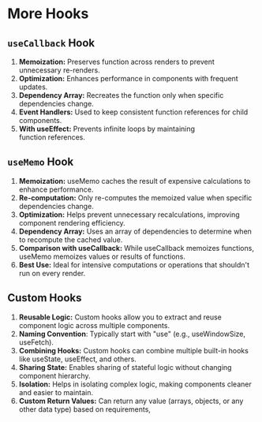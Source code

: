 # More Hooks


## `useCallback` Hook
1. **Memoization:** Preserves function across renders to prevent unnecessary re-renders.
2. **Optimization:** Enhances performance in components with frequent updates.
3. **Dependency Array:** Recreates the function only when specific dependencies change.
4. **Event Handlers:** Used to keep consistent function references for child components.
5. **With useEffect:** Prevents infinite loops by maintaining function references.


## `useMemo` Hook
1. **Memoization:** useMemo caches the result of expensive calculations to enhance performance.
2. **Re-computation:** Only re-computes the memoized value when specific dependencies change.
3. **Optimization:** Helps prevent unnecessary recalculations, improving component rendering efficiency.
4. **Dependency Array:** Uses an array of dependencies to determine when to recompute the cached value.
5. **Comparison with useCallback:** While useCallback memoizes functions, useMemo memoizes values or results of functions.
6. **Best Use:** Ideal for intensive computations or operations that shouldn't run on every render.


## Custom Hooks
1. **Reusable Logic:** Custom hooks allow you to extract and reuse component logic across multiple components.
2. **Naming Convention**: Typically start with "use" (e.g., useWindowSize, useFetch).
3. **Combining Hooks:** Custom hooks can combine multiple built-in hooks like useState, useEffect, and others.
4. **Sharing State:** Enables sharing of stateful logic without changing component hierarchy.
5. **Isolation:** Helps in isolating complex logic, making components cleaner and easier to maintain.
6. **Custom Return Values:** Can return any value (arrays, objects, or any other data type) based on requirements,